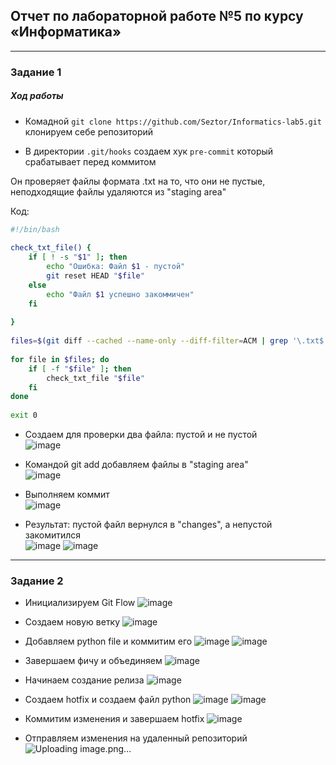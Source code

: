 ## Отчет по лабораторной работе №5 по курсу «Информатика»
---

### Задание 1

##### Ход работы

- Комадной  `git clone https://github.com/Seztor/Informatics-lab5.git`  клонируем себе репозиторий

- В директории `.git/hooks` создаем хук `pre-commit` который срабатывает перед коммитом

Он проверяет файлы формата .txt на то, что они не пустые, неподходящие файлы удаляются из "staging area"

Код:

```bash
#!/bin/bash
 
check_txt_file() {
    if [ ! -s "$1" ]; then
        echo "Ошибка: Файл $1 - пустой"
        git reset HEAD "$file"
    else
    	echo "Файл $1 успешно закоммичен"
    fi
 
}
 
files=$(git diff --cached --name-only --diff-filter=ACM | grep '\.txt$')
 
for file in $files; do
    if [ -f "$file" ]; then
        check_txt_file "$file"
    fi
done
 
exit 0
```
- Создаем для проверки два файла: пустой и не пустой                                                         
![image](https://github.com/user-attachments/assets/c66a413d-ffcf-4b58-88a3-dca77de0b368)

- Командой git add добавляем файлы в "staging area"                                                                      
![image](https://github.com/user-attachments/assets/e669fb89-687e-4d46-a10c-7096fa5f620a)

- Выполняем коммит                                                                                       
![image](https://github.com/user-attachments/assets/56307961-ed65-46e9-8cba-ff5ea42eb597)

- Результат: пустой файл вернулся в "changes", а непустой закомитился                                                    
![image](https://github.com/user-attachments/assets/19faaeed-dea6-446b-92e7-fd5938e6abd3)
![image](https://github.com/user-attachments/assets/34d5d765-44f2-43aa-b41d-55487bd71b47)

---

### Задание 2

- Инициализируем Git Flow
![image](https://github.com/user-attachments/assets/f504cbb0-bf6e-4df0-bd1f-00e8bce06ffe)

- Создаем новую ветку
![image](https://github.com/user-attachments/assets/8588b4bc-3b35-4c0e-b630-35cdb4d12265)

- Добавляем python file и коммитим его
![image](https://github.com/user-attachments/assets/a09a2039-e298-40dd-bdc4-920e8336888a)
![image](https://github.com/user-attachments/assets/b5c1fac0-ab4a-45ce-ab27-cc848604ffb9)

- Завершаем фичу и объединяем
![image](https://github.com/user-attachments/assets/c1b743b5-22e2-4879-b515-74984a508bef)

- Начинаем создание релиза
![image](https://github.com/user-attachments/assets/64e12fe0-d5e0-48fa-9032-a7f47dfdba30)

- Создаем hotfix и создаем файл python
![image](https://github.com/user-attachments/assets/cb9f4b49-992b-4a2a-918e-284c2545b432)
![image](https://github.com/user-attachments/assets/86fe1103-07b3-476a-88ee-d46827f53d46)

- Коммитим изменения и завершаем hotfix
![image](https://github.com/user-attachments/assets/cd99182c-80e1-4aac-a3ba-606d332e2863)

- Отправляем изменения на удаленный репозиторий
![Uploading image.png…]()

